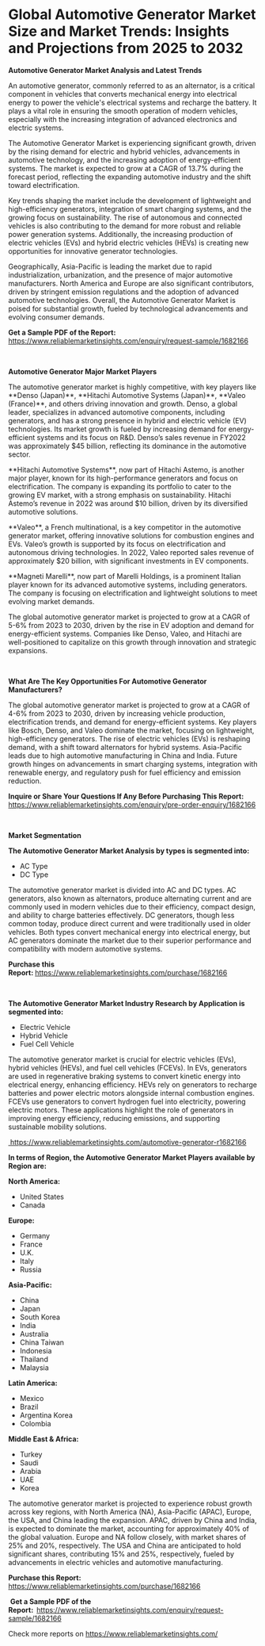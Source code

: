 <p><h1>Global Automotive Generator Market Size and Market Trends: Insights and Projections from 2025 to 2032</h1></p><p><strong>Automotive Generator Market Analysis and Latest Trends</strong></p>
<p><p>An automotive generator, commonly referred to as an alternator, is a critical component in vehicles that converts mechanical energy into electrical energy to power the vehicle's electrical systems and recharge the battery. It plays a vital role in ensuring the smooth operation of modern vehicles, especially with the increasing integration of advanced electronics and electric systems.</p><p>The Automotive Generator Market is experiencing significant growth, driven by the rising demand for electric and hybrid vehicles, advancements in automotive technology, and the increasing adoption of energy-efficient systems. The market is expected to grow at a CAGR of 13.7% during the forecast period, reflecting the expanding automotive industry and the shift toward electrification.</p><p>Key trends shaping the market include the development of lightweight and high-efficiency generators, integration of smart charging systems, and the growing focus on sustainability. The rise of autonomous and connected vehicles is also contributing to the demand for more robust and reliable power generation systems. Additionally, the increasing production of electric vehicles (EVs) and hybrid electric vehicles (HEVs) is creating new opportunities for innovative generator technologies.</p><p>Geographically, Asia-Pacific is leading the market due to rapid industrialization, urbanization, and the presence of major automotive manufacturers. North America and Europe are also significant contributors, driven by stringent emission regulations and the adoption of advanced automotive technologies. Overall, the Automotive Generator Market is poised for substantial growth, fueled by technological advancements and evolving consumer demands.</p></p>
<p><strong>Get a Sample PDF of the Report:&nbsp;</strong> <a href="https://www.reliablemarketinsights.com/enquiry/request-sample/1682166?utm_campaign=1994&utm_medium=2&utm_source=Github&utm_content=ia&utm_term=21012025&utm_id=automotive-generator">https://www.reliablemarketinsights.com/enquiry/request-sample/1682166</a></p>
<p>&nbsp;</p>
<p><strong>Automotive Generator Major Market Players</strong></p>
<p><p>The automotive generator market is highly competitive, with key players like **Denso (Japan)**, **Hitachi Automotive Systems (Japan)**, **Valeo (France)**, and others driving innovation and growth. Denso, a global leader, specializes in advanced automotive components, including generators, and has a strong presence in hybrid and electric vehicle (EV) technologies. Its market growth is fueled by increasing demand for energy-efficient systems and its focus on R&D. Denso’s sales revenue in FY2022 was approximately $45 billion, reflecting its dominance in the automotive sector.</p><p>**Hitachi Automotive Systems**, now part of Hitachi Astemo, is another major player, known for its high-performance generators and focus on electrification. The company is expanding its portfolio to cater to the growing EV market, with a strong emphasis on sustainability. Hitachi Astemo’s revenue in 2022 was around $10 billion, driven by its diversified automotive solutions.</p><p>**Valeo**, a French multinational, is a key competitor in the automotive generator market, offering innovative solutions for combustion engines and EVs. Valeo’s growth is supported by its focus on electrification and autonomous driving technologies. In 2022, Valeo reported sales revenue of approximately $20 billion, with significant investments in EV components.</p><p>**Magneti Marelli**, now part of Marelli Holdings, is a prominent Italian player known for its advanced automotive systems, including generators. The company is focusing on electrification and lightweight solutions to meet evolving market demands.</p><p>The global automotive generator market is projected to grow at a CAGR of 5-6% from 2023 to 2030, driven by the rise in EV adoption and demand for energy-efficient systems. Companies like Denso, Valeo, and Hitachi are well-positioned to capitalize on this growth through innovation and strategic expansions.</p></p>
<p>&nbsp;</p>
<p><strong>What Are The Key Opportunities For Automotive Generator Manufacturers?</strong></p>
<p><p>The global automotive generator market is projected to grow at a CAGR of 4-6% from 2023 to 2030, driven by increasing vehicle production, electrification trends, and demand for energy-efficient systems. Key players like Bosch, Denso, and Valeo dominate the market, focusing on lightweight, high-efficiency generators. The rise of electric vehicles (EVs) is reshaping demand, with a shift toward alternators for hybrid systems. Asia-Pacific leads due to high automotive manufacturing in China and India. Future growth hinges on advancements in smart charging systems, integration with renewable energy, and regulatory push for fuel efficiency and emission reduction.</p></p>
<p><strong>Inquire or Share Your Questions If Any Before Purchasing This Report:</strong> <a href="https://www.reliablemarketinsights.com/enquiry/pre-order-enquiry/1682166?utm_campaign=1994&utm_medium=2&utm_source=Github&utm_content=ia&utm_term=21012025&utm_id=automotive-generator">https://www.reliablemarketinsights.com/enquiry/pre-order-enquiry/1682166</a></p>
<p>&nbsp;</p>
<p><strong>Market Segmentation</strong></p>
<p><strong>The Automotive Generator Market Analysis by types is segmented into:</strong></p>
<p><ul><li>AC Type</li><li>DC Type</li></ul></p>
<p><p>The automotive generator market is divided into AC and DC types. AC generators, also known as alternators, produce alternating current and are commonly used in modern vehicles due to their efficiency, compact design, and ability to charge batteries effectively. DC generators, though less common today, produce direct current and were traditionally used in older vehicles. Both types convert mechanical energy into electrical energy, but AC generators dominate the market due to their superior performance and compatibility with modern automotive systems.</p></p>
<p><strong>Purchase this Report:&nbsp;</strong><a href="https://www.reliablemarketinsights.com/purchase/1682166?utm_campaign=1994&utm_medium=2&utm_source=Github&utm_content=ia&utm_term=21012025&utm_id=automotive-generator">https://www.reliablemarketinsights.com/purchase/1682166</a></p>
<p>&nbsp;</p>
<p><strong>The Automotive Generator Market Industry Research by Application is segmented into:</strong></p>
<p><ul><li>Electric Vehicle</li><li>Hybrid Vehicle</li><li>Fuel Cell Vehicle</li></ul></p>
<p><p>The automotive generator market is crucial for electric vehicles (EVs), hybrid vehicles (HEVs), and fuel cell vehicles (FCEVs). In EVs, generators are used in regenerative braking systems to convert kinetic energy into electrical energy, enhancing efficiency. HEVs rely on generators to recharge batteries and power electric motors alongside internal combustion engines. FCEVs use generators to convert hydrogen fuel into electricity, powering electric motors. These applications highlight the role of generators in improving energy efficiency, reducing emissions, and supporting sustainable mobility solutions.</p></p>
<p><a href="https://www.reliablemarketinsights.com/automotive-generator-r1682166?utm_campaign=1994&utm_medium=2&utm_source=Github&utm_content=ia&utm_term=21012025&utm_id=automotive-generator">&nbsp;https://www.reliablemarketinsights.com/automotive-generator-r1682166</a></p>
<p><strong>In terms of Region, the Automotive Generator Market Players available by Region are:</strong></p>
<p>
    <p> <strong> North America: </strong>
        <ul>
            <li>United States</li>
            <li>Canada</li>
        </ul>
        </p> 
    <p> <strong> Europe: </strong>
        <ul>
            <li>Germany</li>
            <li>France</li>
            <li>U.K.</li>
            <li>Italy</li>
            <li>Russia</li>
        </ul>
        </p> 
    <p> <strong> Asia-Pacific: </strong>
        <ul>
            <li>China</li>
            <li>Japan</li>
            <li>South Korea</li>
            <li>India</li>
            <li>Australia</li>
            <li>China Taiwan</li>
            <li>Indonesia</li>
            <li>Thailand</li>
            <li>Malaysia</li>
        </ul>
        </p> 
    <p> <strong> Latin America: </strong>
        <ul>
            <li>Mexico</li>
            <li>Brazil</li>
            <li>Argentina Korea</li>
            <li>Colombia</li>
        </ul>
        </p> 
    <p> <strong> Middle East & Africa: </strong>
        <ul>
            <li>Turkey</li>
            <li>Saudi</li>
            <li>Arabia</li>
            <li>UAE</li>
            <li>Korea</li>
        </ul>
    </p>
    </p>
<p><p>The automotive generator market is projected to experience robust growth across key regions, with North America (NA), Asia-Pacific (APAC), Europe, the USA, and China leading the expansion. APAC, driven by China and India, is expected to dominate the market, accounting for approximately 40% of the global valuation. Europe and NA follow closely, with market shares of 25% and 20%, respectively. The USA and China are anticipated to hold significant shares, contributing 15% and 25%, respectively, fueled by advancements in electric vehicles and automotive manufacturing.</p></p>
<p><strong>Purchase this Report: </strong><a href="https://www.reliablemarketinsights.com/purchase/1682166?utm_campaign=1994&utm_medium=2&utm_source=Github&utm_content=ia&utm_term=21012025&utm_id=automotive-generator">https://www.reliablemarketinsights.com/purchase/1682166</a></p>
<p>&nbsp;<strong>Get a Sample PDF of the Report:&nbsp;&nbsp;</strong><a href="https://www.reliablemarketinsights.com/enquiry/request-sample/1682166?utm_campaign=1994&utm_medium=2&utm_source=Github&utm_content=ia&utm_term=21012025&utm_id=automotive-generator">https://www.reliablemarketinsights.com/enquiry/request-sample/1682166</a></p>
<p><strong></strong></p>
<p>Check more reports on <a href="https://www.reliablemarketinsights.com/?utm_campaign=1994&utm_medium=2&utm_source=Github&utm_content=ia&utm_term=21012025&utm_id=automotive-generator">https://www.reliablemarketinsights.com/</a></p>